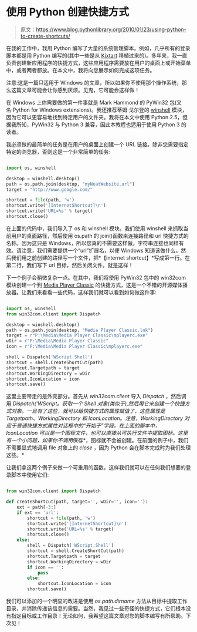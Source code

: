 # 使用 Python 创建快捷方式

> 原文：<https://www.blog.pythonlibrary.org/2010/01/23/using-python-to-create-shortcuts/>

在我的工作中，我用 Python 编写了大量的系统管理脚本。例如，几乎所有的登录脚本都是用 Python 编写的(其中一些是从 [Kixtart](http://www.kixtart.org/) 移植过来的)。多年来，我一直负责创建新应用程序的快捷方式，这些应用程序需要放在用户的桌面上或开始菜单中，或者两者都放。在本文中，我将向您展示如何完成这项任务。

注意:这是一篇只适用于 Windows 的文章，所以如果你不使用那个操作系统，那么这篇文章可能会让你感到厌烦。见鬼，它可能会这样做！

在 Windows 上你需要做的第一件事就是 Mark Hammond 的 PyWin32 包(又名:Python for Windows extensions)。我还推荐蒂姆·戈尔登的 [winshell](http://timgolden.me.uk/python/winshell.html) 模块，因为它可以更容易地找到特定用户的文件夹。我将在本文中使用 Python 2.5，但据我所知，PyWin32 与 Python 3 兼容，因此本教程也适用于使用 Python 3 的读者。

我必须做的最简单的任务是在用户的桌面上创建一个 URL 链接。除非您需要指定特定的浏览器，否则这是一个非常简单的任务:

```py

import os, winshell

desktop = winshell.desktop()
path = os.path.join(desktop, "myNeatWebsite.url")
target = "http://www.google.com/"

shortcut = file(path, 'w')
shortcut.write('[InternetShortcut]\n')
shortcut.write('URL=%s' % target)
shortcut.close()

```

在上面的代码中，我们导入了 os 和 winshell 模块。我们使用 winshell 来抓取当前用户的桌面路径，然后使用 os.path 的 join()函数来连接路径和 url 快捷方式的名称。因为这只是 Windows，所以您真的不需要这样做。字符串连接也同样有效。请注意，我们需要提供一个“url”扩展名，以便 Windows 知道该做什么。然后我们用之前创建的路径写一个文件，把*【internet shortcut】*写成第一行。在第二行，我们写下 url 目标，然后关闭文件。就是这样！

下一个例子会稍微复杂一点。在其中，我们将使用 PyWin32 包中的 win32com 模块创建一个到 [Media Player Classic](http://mpc-hc.sourceforge.net/) 的快捷方式，这是一个不错的开源媒体播放器。让我们来看看一些代码，这样我们就可以看到如何做这件事:

```py

import os, winshell
from win32com.client import Dispatch

desktop = winshell.desktop()
path = os.path.join(desktop, "Media Player Classic.lnk")
target = r"P:\Media\Media Player Classic\mplayerc.exe"
wDir = r"P:\Media\Media Player Classic"
icon = r"P:\Media\Media Player Classic\mplayerc.exe"

shell = Dispatch('WScript.Shell')
shortcut = shell.CreateShortCut(path)
shortcut.Targetpath = target
shortcut.WorkingDirectory = wDir
shortcut.IconLocation = icon
shortcut.save()

```

这里主要带走的是外壳部分。首先从 *win32com.client* 导入 *Dispatch* ，然后调用 *Dispatch('WScript。获取一个 Shell 对象(类似于),然后用它来创建一个快捷方式对象。一旦有了这些，就可以给快捷方式的属性赋值了，这些属性是 Targetpath、WorkingDirectory 和 IconLocation。注意，WorkingDirectory 对应于普通快捷方式属性对话框中的“开始于”字段。在上面的脚本中，IconLocation 可以是一个图标文件，也可以直接从可执行文件中提取图标。这里有一个小问题，如果你不调用*保存*，图标就不会被创建。在前面的例子中，我们不需要显式地调用 file 对象上的 *close* ，因为 Python 会在脚本完成时为我们处理这些。*

让我们拿这两个例子来做一个可重用的函数，这样我们就可以在任何我们想要的登录脚本中使用它们:

```py

from win32com.client import Dispatch

def createShortcut(path, target='', wDir='', icon=''):    
    ext = path[-3:]
    if ext == 'url':
        shortcut = file(path, 'w')
        shortcut.write('[InternetShortcut]\n')
        shortcut.write('URL=%s' % target)
        shortcut.close()
    else:
        shell = Dispatch('WScript.Shell')
        shortcut = shell.CreateShortCut(path)
        shortcut.Targetpath = target
        shortcut.WorkingDirectory = wDir
        if icon == '':
            pass
        else:
            shortcut.IconLocation = icon
        shortcut.save()

```

我们可以添加的一个明显的改进是使用 *os.path.dirname* 方法从目标中提取工作目录，并消除传递该信息的需要。当然，我见过一些奇怪的快捷方式，它们根本没有指定目标或工作目录！无论如何，我希望这篇文章对您的脚本编写有所帮助。下次见！